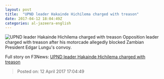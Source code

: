 ```yaml
---
layout: post
title:  "UPND leader Hakainde Hichilema charged with treason"
date: 2017-04-12 18:04:49Z
categories: al-jazeera-english
---
```


![UPND leader Hakainde Hichilema charged with treason](http://www.aljazeera.com/mritems/Images/2017/4/12/520b482c11664320aeef1c0cd291f290_18.jpg)
Opposition leader charged with treason after his motorcade allegedly blocked Zambian President Edgar Lungu's convoy.


Full story on F3News: [UPND leader Hakainde Hichilema charged with treason](http://www.f3nws.com/n/zBKYgE)

> Posted on: 12 April 2017 17:04:49
